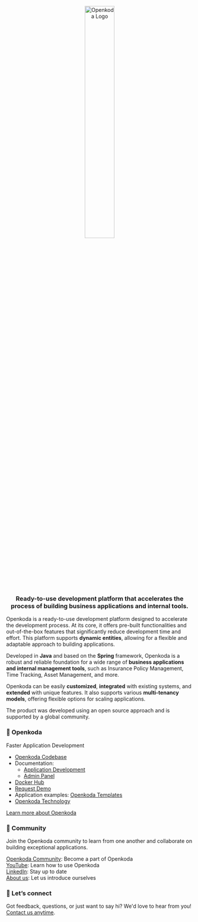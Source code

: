 <p align="center">
    <img alt="Openkoda Logo" src="https://github.com/openkoda/openkoda/blob/main/openkoda/src/main/resources/public/vendor/openkoda/openkoda_logo.svg" width="40%"/>
</p>

<div align="center">
  <h3>Ready-to-use development platform that accelerates the process of building business applications and internal tools.</h3>
</div>

Openkoda is a ready-to-use development platform designed to accelerate the development process. At its core, it offers pre-built functionalities and out-of-the-box features that significantly reduce development time and effort. This platform supports **dynamic entities**, allowing for a flexible and adaptable approach to building applications.

Developed in **Java** and based on the **Spring** framework, Openkoda is a robust and reliable foundation for a wide range of **business applications and internal management tools**, such as Insurance Policy Management, Time Tracking, Asset Management, and more.

Openkoda can be easily **customized**, **integrated** with existing systems, and **extended** with unique features. It also supports various **multi-tenancy models**, offering flexible options for scaling applications.

The product was developed using an open source approach and is supported by a global community.

### 📌 Openkoda

Faster Application Development

* [Openkoda Codebase](https://github.com/openkoda/openkoda)
* Documentation: 
  * [Application Development](https://github.com/openkoda/openkoda/blob/main/openkoda/doc/app-development.md)
  * [Admin Panel](https://github.com/openkoda/openkoda/blob/main/openkoda/doc/admin.md)
* [Docker Hub](https://hub.docker.com/r/openkoda/openkoda)
* [Request Demo](https://openkoda.com/demo/)
* Application examples: [Openkoda Templates](https://openkoda.com/templates/)
* [Openkoda Technology](https://openkoda.com/technology/)

[Learn more about Openkoda](https://openkoda.com/)

### 🤝 Community

Join the Openkoda community to learn from one another and collaborate on building exceptional applications.

[Openkoda Community](https://github.com/orgs/openkoda/repositories): Become a part of Openkoda\
[YouTube](https://www.youtube.com/channel/UCN0LzuxOYIDdKDX9W0sGFlg): Learn how to use Openkoda\
[LinkedIn](https://www.linkedin.com/company/openkoda): Stay up to date\
[About us](https://openkoda.com/about-us/): Let us introduce ourselves

### 👋 Let’s connect

Got feedback, questions, or just want to say hi? We'd love to hear from you! [Contact us anytime](https://openkoda.com/contact/).

